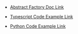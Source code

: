- [Abstract Factory Doc Link](https://refactoring.guru/design-patterns/abstract-factory)

- [Typescript Code Example Link](https://refactoring.guru/design-patterns/abstract-factory/typescript/example)

- [Python Code Example Link](https://refactoring.guru/design-patterns/abstract-factory/python/example)